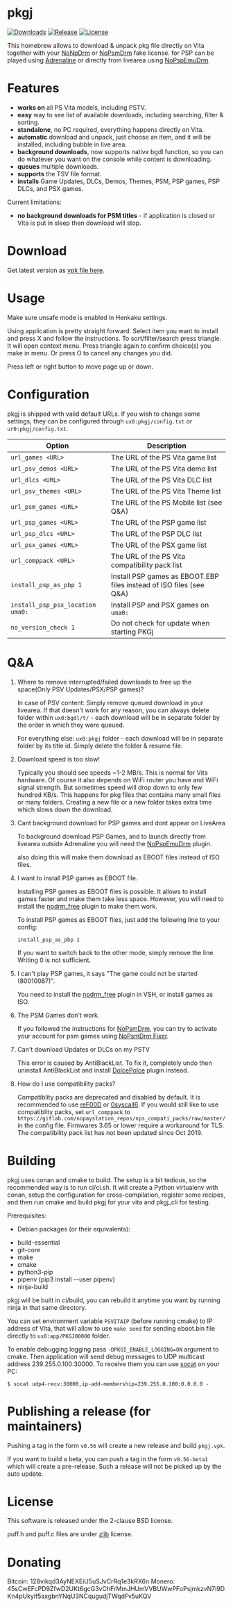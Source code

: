 # pkgj

[![Downloads][img_downloads]][pkgj_downloads] [![Release][img_latest]][pkgj_latest] [![License][img_license]][pkgj_license]

This homebrew allows to download & unpack pkg file directly on Vita together with your [NoNpDrm][] or [NoPsmDrm][] fake license.
for PSP can be played using [Adrenaline][] or directly from livearea using [NoPspEmuDrm][] 
# Features

* **works on** all PS Vita models, including PSTV.
* **easy** way to see list of available downloads, including searching, filter & sorting.
* **standalone**, no PC required, everything happens directly on Vita.
* **automatic** download and unpack, just choose an item, and it will be installed, including bubble in live area.
* **background downloads**, now supports native bgdl function, so you can do whatever you want on the console while content is downloading.
* **queues** multiple downloads.
* **supports** the TSV file format.
* **installs** Game Updates, DLCs, Demos, Themes, PSM, PSP games, PSP DLCs, and PSX games.

Current limitations:
* **no background downloads for PSM titles** - if application is closed or Vita is put in sleep then download will stop.

# Download

Get latest version as [vpk file here][pkgj_latest].

# Usage

Make sure unsafe mode is enabled in Henkaku settings.

Using application is pretty straight forward. Select item you want to install and press X and follow the instructions. To sort/filter/search press triangle.
It will open context menu. Press triangle again to confirm choice(s) you make in menu. Or press O to cancel any changes you did.

Press left or right button to move page up or down.

# Configuration

pkgj is shipped with valid default URLs. If you wish to change some settings, they can be configured through `ux0:pkgj/config.txt` or `ur0:pkgj/config.txt`.

| Option | Description |
| --- | --- |
| `url_games <URL>` | The URL of the PS Vita game list |
| `url_psv_demos <URL>` | The URL of the PS Vita demo list |
| `url_dlcs <URL>` | The URL of the PS Vita DLC list |
| `url_psv_themes <URL>` | The URL of the PS Vita Theme list |
| `url_psm_games <URL>` | The URL of the PS Mobile list (see Q&A) |
| `url_psp_games <URL>` | The URL of the PSP game list |
| `url_psp_dlcs <URL>` | The URL of the PSP DLC list |
| `url_psx_games <URL>` | The URL of the PSX game list |
| `url_comppack <URL>` | The URL of the PS Vita compatibility pack list |
| `install_psp_as_pbp 1` | Install PSP games as EBOOT.EBP files instead of ISO files (see Q&A) |
| `install_psp_psx_location uma0:` | Install PSP and PSX games on `uma0:` |
| `no_version_check 1` | Do not check for update when starting PKGj |

# Q&A

1. Where to remove interrupted/failed downloads to free up the space(Only PSV Updates/PSX/PSP games)?

    In case of PSV content: Simply remove queued download in your livearea. If that doesn't work for any reason, you can always delete folder within `ux0:bgdl/t/` - each download will be in separate folder by the order in which they were queued.

    For everything else: `ux0:pkgj` folder - each download will be in separate folder by its title id. Simply delete the folder & resume file.

2. Download speed is too slow!

    Typically you should see speeds ~1-2 MB/s. This is normal for Vita hardware. Of course it also depends on WiFi router you have and WiFi signal strength. But sometimes speed will drop down to only few hundred KB/s. This happens for pkg files that contains many small files or many folders. Creating a new file or a new folder takes extra time which slows down the download.
3. Cant background download for PSP games and dont appear on LiveArea
    
    To background download PSP Games, and to launch directly from livearea outside Adrenaline
    you will need the [NoPspEmuDrm][] plugin.
    
    also doing this will make them download as EBOOT files instead of ISO files.
4. I want to install PSP games as EBOOT file.

    Installing PSP games as EBOOT files is possible. It allows to install games faster and make them take less space. However, you will need to install the [npdrm_free][] plugin to make them work.

    To install PSP games as EBOOT files, just add the following line to your config:
    ```
    install_psp_as_pbp 1
    ```

    If you want to switch back to the other mode, simply remove the line. Writing 0 is not sufficient.

5. I can't play PSP games, it says "The game could not be started (80010087)".

    You need to install the [npdrm_free][] plugin in VSH, or install games as ISO.

6. The PSM Games don't work.

    If you followed the instructions for [NoPsmDrm][], you can try to activate your account for psm games using [NoPsmDrm Fixer](https://github.com/Yoti/psv_npdrmfix).

7. Can't download Updates or DLCs on my PSTV

    This error is caused by AntiBlackList. To fix it, completely undo then uninstall AntiBlackList and install [DolcePolce](https://forum.devchroma.nl/index.php/topic,58.0.html) plugin instead.

8. How do I use compatibility packs?

    Compatiblity packs are deprecated and disabled by default. It is recommended to use [reF00D](https://github.com/dots-tb/reF00D) or [0syscall6](https://github.com/SKGleba/0syscall6). If you would still like to use compatiblity packs, set `url_comppack` to `https://gitlab.com/nopaystation_repos/nps_compati_packs/raw/master/` in the config file. Firmwares 3.65 or lower require a workaround for TLS. The compatibility pack list has not been updated since Oct 2019.

# Building

pkgj uses conan and cmake to build. The setup is a bit tedious, so the
recommended way is to run ci/ci.sh. It will create a Python virtualenv with
conan, setup the configuration for cross-compilation, register some recipes,
and then run cmake and build pkgj for your vita and pkgj_cli for testing.

Prerequisites:

*  Debian packages (or their equivalents):

  - build-essential
  - git-core
  - make
  - cmake
  - python3-pip
  - pipenv (pip3 install --user pipenv)
  - ninja-build

pkgj will be built in ci/build, you can rebuild it anytime you want by running
ninja in that same directory.

You can set environment variable `PSVITAIP` (before running cmake) to IP address of
Vita, that will allow to use `make send` for sending eboot.bin file directly to `ux0:app/PKGJ00000` folder.

To enable debugging logging pass `-DPKGI_ENABLE_LOGGING=ON` argument to cmake. Then application will send debug messages to
UDP multicast address 239.255.0.100:30000. To receive them you can use [socat][] on your PC:

    $ socat udp4-recv:30000,ip-add-membership=239.255.0.100:0.0.0.0 -

# Publishing a release (for maintainers)

Pushing a tag in the form `v0.56` will create a new release and build
`pkgj.vpk`.

If you want to build a beta, you can push a tag in the form `v0.56-beta1` which
will create a pre-release. Such a release will not be picked up by the auto
update.

# License

This software is released under the 2-clause BSD license.

puff.h and puff.c files are under [zlib][] license.

[NoNpDrm]: https://github.com/TheOfficialFloW/NoNpDrm/releases
[npdrm_free]: https://github.com/kyleatlast/npdrm_free/releases
[NoPsmDrm]: https://github.com/frangarcj/NoPsmDrm/
[NoPspEmuDrm]: https://github.com/LiEnby/NoPspEmuDrm
[Adrenaline]: https://github.com/TheOfficialFloW/Adrenaline
[zrif_online_converter]: https://rawgit.com/mmozeiko/pkg2zip/online/zrif.html
[pkg_dec]: https://github.com/weaknespase/PkgDecrypt
[pkg_releases]: https://github.com/blastrock/pkgj/releases
[vitasdk]: https://vitasdk.org/
[libvita2d]: https://github.com/xerpi/libvita2d
[PSDLE]: https://repod.github.io/psdle/
[socat]: http://www.dest-unreach.org/socat/
[zlib]: https://www.zlib.net/zlib_license.html
[pkgj_downloads]: https://github.com/blastrock/pkgj/releases
[pkgj_latest]: https://github.com/blastrock/pkgj/releases/latest
[pkgj_license]: https://github.com/blastrock/pkgj/blob/master/LICENSE
[img_downloads]: https://img.shields.io/github/downloads/blastrock/pkgj/total.svg?maxAge=3600
[img_latest]: https://img.shields.io/github/release/blastrock/pkgj.svg?maxAge=3600
[img_license]: https://img.shields.io/github/license/blastrock/pkgj.svg?maxAge=2592000

# Donating

Bitcoin: 128vikqd3AyNEXEiU5uSJvCrRq1e3kRX6n
Monero: 45sCwEFcPD9ZfwD2UKt6gcG3vChFrMmJHUmVVBUWwPFoPsjmkzvN7i9DKn4pUkyif5axgbnYNqU3NCqugudjTWqdFv5uKQV
